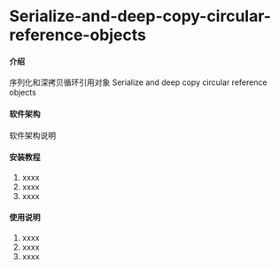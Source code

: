 # Serialize-and-deep-copy-circular-reference-objects

#### 介绍
序列化和深拷贝循环引用对象
Serialize and deep copy circular reference objects

#### 软件架构
软件架构说明


#### 安装教程

1.  xxxx
2.  xxxx
3.  xxxx

#### 使用说明

1.  xxxx
2.  xxxx
3.  xxxx
